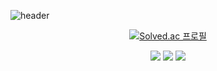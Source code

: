 ![header](https://capsule-render.vercel.app/api?type=waving&color=auto&height=300&section=header&text=tj's%20GitHub&fontSize=90&width=1)

<div align="center">

[![Solved.ac
프로필](http://mazassumnida.wtf/api/v2/generate_badge?boj=htj1023)](https://solved.ac/htj1023)
<!--
![mazandi profile](http://mazandi.herokuapp.com/api?handle=htj1023&theme=cold)
-->

![](https://img.shields.io/badge/unrealengine-%23313131.svg?style=for-the-badge&logo=unrealengine&logoColor=white)
![](https://img.shields.io/badge/C%2B%2B-00599C?style=for-the-badge&logo=c%2B%2B&logoColor=white)
![](https://img.shields.io/badge/Java-ED8B00?style=for-the-badge&logo=openjdk&logoColor=white)

<!--
[![Notion](https://img.shields.io/badge/Notion-%23000000.svg?style=for-the-badge&logo=notion&logoColor=white)]([https://www.notion.so/fac62fab5a594252ac7ec9c3ece0df06](https://peridot-salesman-dd3.notion.site/fac62fab5a594252ac7ec9c3ece0df06))
-->
</div>


<!--
**tj1023/tj1023** is a ✨ _special_ ✨ repository because its `README.md` (this file) appears on your GitHub profile.

Here are some ideas to get you started:

- 🔭 I’m currently working on ...
- 🌱 I’m currently learning ...
- 👯 I’m looking to collaborate on ...
- 🤔 I’m looking for help with ...
- 💬 Ask me about ...
- 📫 How to reach me: ...
- 😄 Pronouns: ...
- ⚡ Fun fact: ...
-->
